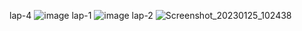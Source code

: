 lap-4
![image](https://user-images.githubusercontent.com/113373588/214482210-c281cf22-9fe2-489b-8ea5-2a76a2130cbb.png)
lap-1
![image](https://user-images.githubusercontent.com/113373588/214482494-89980fe3-b778-4f13-b95d-eea258cf512b.png)
lap-2 
![Screenshot_20230125_102438](https://user-images.githubusercontent.com/113373588/214483091-8e31f75b-167e-40ef-b5c6-46abd3c9aa0a.png)
